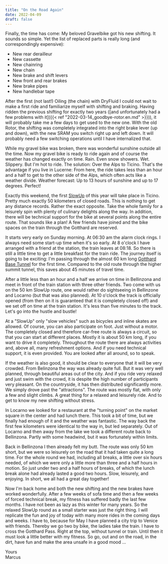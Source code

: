 ```yaml
---
title: "On the Road Again"
date: 2022-04-09
draft: false
---
```


Finally, the time has come: My beloved Gravelbike got his new shifting. It sounds so simple. Yet the list of replaced parts is really long (and correspondingly expensive):

- New rear derailleur
- New cassette
- New chainring
- New chain
- New brake and shift levers
- New front and rear brakes
- New brake pipes
- New handlebar tape

After the first (not last!) Oiling (the chain) with DryFluid I could not wait to make a first ride and familiarize myself with shifting and braking. Having ridden the previous shifting for exactly two years ([and unfortunately had a few problems with it]({{< ref "2022-03-14_goodbye-rotor.en.md" >}})), it will probably take me a few days to get used to the new one. With the old Rotor, the shifting was completely integrated into the right brake lever (up and down), with the new SRAM you switch right up and left down. It will probably need a few switching operations until I have internalized that.

While my gravel bike was broken, there was wonderful sunshine outside all the time. Now my gravel bike is ready to ride again and of course the weather has changed exactly on time. Rain. Even snow showers. Wet. Slippery. But I'm hot to ride. The solution: Over the Alps to Ticino. That's the advantage if you live in Lucerne: From here, the ride takes less than an hour and a half to get to the other side of the Alps, which often acts like a weather divide. Weather forecast: Up to 13 hours of sunshine and up to 17 degrees. Perfect!

Exactly this weekend, the first [SlowUp](https://www.slowup.ch/) of this year will take place in Ticino. Pretty much exactly 50 kilometers of closed roads. This is nothing to get any distance records. Rather the exact opposite. Take the whole family for a leisurely spin with plenty of culinary delights along the way. In addition, there will be technical support for the bike at several points along the entire route. That sounds like a plan! A few friends have joined and the bike spaces on the train through the Gotthard are reserved.

It starts very early on Sunday morning. At 06:30 am the alarm clock rings. I always need some start-up time when it's so early. At 8 o'clock I have arranged with a friend at the station, the train leaves at 08:18. So there is still a little time to get a little breakfast for the train ride. The journey itself is going to be exciting: I'm passing through the almost 60 km long [Gotthard Base Tunnel](https://en.wikipedia.org/wiki/Gotthard_Base_Tunnel) for the first time. Compared to the old route through the higher summit tunnel, this saves about 45 minutes of travel time.

After a little less than an hour and a half we arrive on time in Bellinzona and meet in front of the train station with three other friends. Two come with us on the 50 km SlowUp route, one would rather do sightseeing in Bellinzone and Locarno (but that was also planned). At 10 o'clock the track is officially opened (from then on it is guaranteed that it is completely closed off) and we set off on time at the train station. It's less than five minutes to the track. Let's go into the hustle and bustle!

At a "SlowUp" only "slow vehicles" such as bicycles and inline skates are allowed. Of course, you can also participate on foot. Just without a motor. The completely closed and therefore car-free route is always a circuit, so that you can start at different places. Mostly it is about 50 km long, if you want to drive it completely. Throughout the route there are always activities and, above all, many refreshment options. And if you need technical support, it is even provided. You are looked after all around, so to speak.

If the weather is also good, it should be clear to everyone that it will be very crowded. From Belinzona the way was already quite full. But it was very well planned, through beautiful areas out of the city. And if you ride very relaxed and just swim with the crowd, it is despite the high number of participants very pleasant. On the countryside, it has then distributed significantly more. We simply drove past the "attractions". The route was mostly flat, with only a few and slight climbs. A great thing for a relaxed and leisurely ride. And to get to know my new shifting without stress.

In Locarno we looked for a restaurant at the "turning point" on the market square in the center and had lunch there. This took a bit of time, but we finally had enough of it and the weather was fantastic. The way back the first few kilometers were identical to the way in, but led separately. Out of Locarno and then away from the lake we took a different route back to Bellinzona. Partly with some headwind, but it was fortunately within limits.

Back in Bellinzona I then already felt my butt. The route was only 50 km short, but we were so leisurely on the road that it had taken quite a long time. For the whole round we had, including all breaks, a little over six hours needed, of which we were only a little more than three and a half hours in motion. So just under two and a half hours of breaks, of which the lunch break alone had already lasted a good two hours. Slow, leisurely, and enjoying. In short, we all had a great day together!

Now I'm back home and both the new shifting and the new brakes have worked wonderfully. After a few weeks of sofa time and then a few weeks of forced technical break, my fitness has suffered badly the last few months. I have not been as lazy as this winter for many years. So the relaxed SlowUp round as a small starter was just the right thing. I will replicate the fun and joy of today with many more rides in the coming days and weeks. I have to, because for May I have planned a city trip to Venice with friends. Thereby we go two by bike, the ladies take the train. I have to cross the Gotthard Pass. Right at the top, without tunnel or train. Until then it must look a little better with my fitness. So go, out and on the road, in the dirt, have fun and make the area unsafe in a good mood ...

Yours  
Marcus
